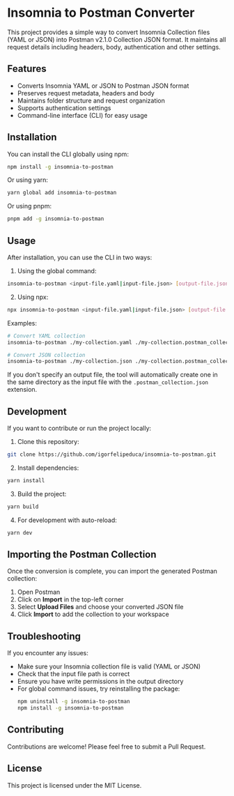 # Insomnia to Postman Converter

This project provides a simple way to convert Insomnia Collection files (YAML or JSON) into Postman v2.1.0 Collection JSON format. It maintains all request details including headers, body, authentication and other settings.

## Features

- Converts Insomnia YAML or JSON to Postman JSON format
- Preserves request metadata, headers and body
- Maintains folder structure and request organization
- Supports authentication settings
- Command-line interface (CLI) for easy usage

## Installation

You can install the CLI globally using npm:

```bash
npm install -g insomnia-to-postman
```

Or using yarn:

```bash
yarn global add insomnia-to-postman
```

Or using pnpm:

```bash
pnpm add -g insomnia-to-postman
```

## Usage

After installation, you can use the CLI in two ways:

1. Using the global command:
```bash
insomnia-to-postman <input-file.yaml|input-file.json> [output-file.json]
```

2. Using npx:
```bash
npx insomnia-to-postman <input-file.yaml|input-file.json> [output-file.json]
```

Examples:
```bash
# Convert YAML collection
insomnia-to-postman ./my-collection.yaml ./my-collection.postman_collection.json

# Convert JSON collection
insomnia-to-postman ./my-collection.json ./my-collection.postman_collection.json
```

If you don't specify an output file, the tool will automatically create one in the same directory as the input file with the `.postman_collection.json` extension.

## Development

If you want to contribute or run the project locally:

1. Clone this repository:
```bash
git clone https://github.com/igorfelipeduca/insomnia-to-postman.git
```

2. Install dependencies:
```bash
yarn install
```

3. Build the project:
```bash
yarn build
```

4. For development with auto-reload:
```bash
yarn dev
```

## Importing the Postman Collection

Once the conversion is complete, you can import the generated Postman collection:

1. Open Postman
2. Click on **Import** in the top-left corner
3. Select **Upload Files** and choose your converted JSON file
4. Click **Import** to add the collection to your workspace

## Troubleshooting

If you encounter any issues:

- Make sure your Insomnia collection file is valid (YAML or JSON)
- Check that the input file path is correct
- Ensure you have write permissions in the output directory
- For global command issues, try reinstalling the package:
  ```bash
  npm uninstall -g insomnia-to-postman
  npm install -g insomnia-to-postman
  ```

## Contributing

Contributions are welcome! Please feel free to submit a Pull Request.

## License

This project is licensed under the MIT License.


